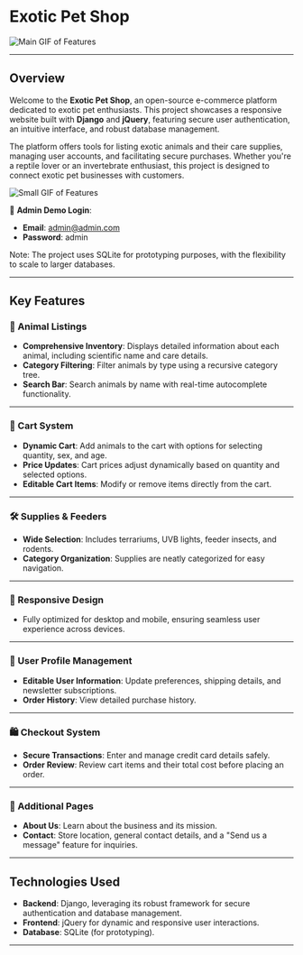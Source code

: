 # Exotic Pet Shop  

![Main GIF of Features](https://github.com/user-attachments/assets/d187dff6-f7e3-4f27-884d-9690139d2be8)  

---

## Overview  

Welcome to the **Exotic Pet Shop**, an open-source e-commerce platform dedicated to exotic pet enthusiasts. This project showcases a responsive website built with **Django** and **jQuery**, featuring secure user authentication, an intuitive interface, and robust database management.  

The platform offers tools for listing exotic animals and their care supplies, managing user accounts, and facilitating secure purchases. Whether you're a reptile lover or an invertebrate enthusiast, this project is designed to connect exotic pet businesses with customers.  

![Small GIF of Features](https://github.com/user-attachments/assets/a88f544c-e1ef-4214-b4c9-107cf9b32eb0)  

🔐 **Admin Demo Login**:  
- **Email**: admin@admin.com  
- **Password**: admin  

Note: The project uses SQLite for prototyping purposes, with the flexibility to scale to larger databases.  

---

## Key Features  

### 🐾 Animal Listings  
- **Comprehensive Inventory**: Displays detailed information about each animal, including scientific name and care details.  
- **Category Filtering**: Filter animals by type using a recursive category tree.  
- **Search Bar**: Search animals by name with real-time autocomplete functionality.  

---

### 🛒 Cart System  
- **Dynamic Cart**: Add animals to the cart with options for selecting quantity, sex, and age.  
- **Price Updates**: Cart prices adjust dynamically based on quantity and selected options.  
- **Editable Cart Items**: Modify or remove items directly from the cart.  

---

### 🛠️ Supplies & Feeders  
- **Wide Selection**: Includes terrariums, UVB lights, feeder insects, and rodents.  
- **Category Organization**: Supplies are neatly categorized for easy navigation.  

---

### 📱 Responsive Design  
- Fully optimized for desktop and mobile, ensuring seamless user experience across devices.  

---

### 👤 User Profile Management  
- **Editable User Information**: Update preferences, shipping details, and newsletter subscriptions.  
- **Order History**: View detailed purchase history.  

---

### 🛍️ Checkout System  
- **Secure Transactions**: Enter and manage credit card details safely.  
- **Order Review**: Review cart items and their total cost before placing an order.  

---

### 📖 Additional Pages  
- **About Us**: Learn about the business and its mission.  
- **Contact**: Store location, general contact details, and a "Send us a message" feature for inquiries.  

---

## Technologies Used  

- **Backend**: Django, leveraging its robust framework for secure authentication and database management.  
- **Frontend**: jQuery for dynamic and responsive user interactions.  
- **Database**: SQLite (for prototyping).  

---

